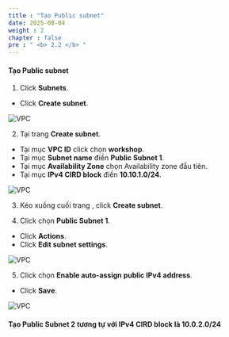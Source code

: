 ```yaml
---
title : "Tạo Public subnet"
date: 2025-08-04 
weight : 2
chapter : false
pre : " <b> 2.2 </b> "
---
```


#### Tạo Public subnet

1. Click **Subnets**.
  + Click **Create subnet**.

![VPC](/images/2/Subnet/1.png)

2. Tại trang **Create subnet**.
  + Tại mục **VPC ID** click chọn **workshop**.
  + Tại mục **Subnet name** điền **Public Subnet 1**.
  + Tại mục **Availability Zone** chọn Availability zone đầu tiên.
  + Tại mục **IPv4 CIRD block** điền **10.10.1.0/24**.

![VPC](/images/2/Subnet/2.png)

3. Kéo xuống cuối trang , click **Create subnet**.

4. Click chọn **Public Subnet 1**.
  + Click **Actions**.
  + Click **Edit subnet settings**.

![VPC](/images/2/Subnet/11.png)

5. Click chọn **Enable auto-assign public IPv4 address**.
  + Click **Save**.

![VPC](/images/2/Subnet/16.png)

#### Tạo **Public Subnet 2** tương tự với **IPv4 CIRD block** là **10.0.2.0/24**

